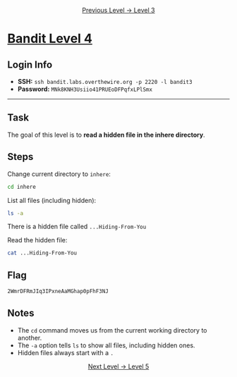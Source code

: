 <p align="center">
<a href="level-3.md">Previous Level → Level 3</a>
</p>

# [Bandit Level 4](https://overthewire.org/wargames/bandit/bandit4.html)

## Login Info
- **SSH:** `ssh bandit.labs.overthewire.org -p 2220 -l bandit3`
- **Password:** `MNk8KNH3Usiio41PRUEoDFPqfxLPlSmx`

---

## Task 
The goal of this level is to **read a hidden file in the inhere directory**.

## Steps
Change current directory to `inhere`:
```bash
cd inhere
```
List all files (including hidden):
```bash
ls -a
```
There is a hidden file called `...Hiding-From-You`  
  
Read the hidden file:
```bash
cat ...Hiding-From-You
```

## Flag 
```bash
2WmrDFRmJIq3IPxneAaMGhap0pFhF3NJ
```


## Notes
- The `cd` command moves us from the current working directory to another.
- The `-a` option tells `ls` to show all files, including hidden ones.
- Hidden files always start with a `.`



<p align="center">
<a href="level-5.md">Next Level → Level 5</a>
</p>
